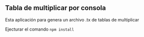

## Tabla de multiplicar por consola

Esta aplicación para genera un archivo .tx de tablas de multiplicar

Ejecturar el comando `npm install`
